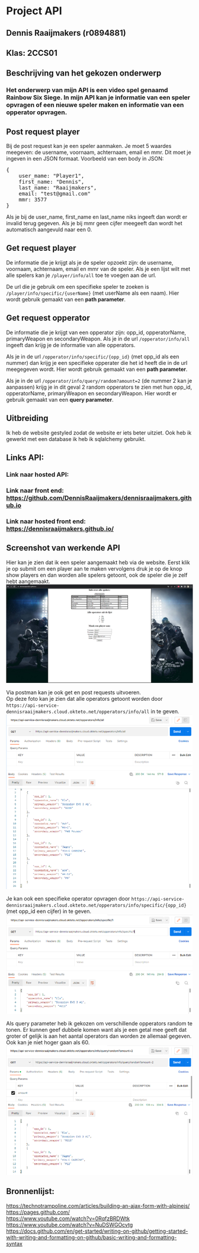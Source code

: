 # Project API
## Dennis Raaijmakers (r0894881)
## Klas: 2CCS01

## Beschrijving van het gekozen onderwerp
### Het onderwerp van mijn API is een video spel genaamd Rainbow Six Siege. In mijn API kan je informatie van een speler opvragen of een nieuwe speler maken en informatie van een opperator opvragen. <br />

## Post request player
Bij de post request kan je een speler aanmaken. Je moet 5 waardes meegeven: de username, voornaam, achternaam, email en mmr. Dit moet je ingeven in een JSON formaat.
Voorbeeld van een body in JSON:
<pre>
{
    user_mame: "Player1",
    first_name: "Dennis",
    last_name: "Raaijmakers",
    email: "test@gmail.com"
    mmr: 3577
}
</pre>
Als je bij de user_name, first_name en last_name niks ingeeft dan wordt er invalid terug gegeven. Als je bij mmr geen cijfer meegeeft dan wordt het automatisch aangevuld naar een 0.
## Get request player
De informatie die je krijgt als je de speler opzoekt zijn: de username, voornaam, achternaam, email en mmr van de speler. 
Als je een lijst wilt met alle spelers kan je `/player/info/all` toe te voegen aan de url.

De url die je gebruik om een specifieke speler te zoeken is `/player/info/specific/{userName}` (met userName als een naam). Hier wordt gebruik gemaakt van een **path parameter**.

## Get request opperator
De informatie die je krijgt van een opperator zijn: opp_id, opperatorName, primaryWeapon en secondaryWeapon.
Als je in de url `/opperator/info/all` ingeeft dan krijg je de informatie van alle opperators.

Als je in de url `/opperator/info/specific/{opp_id}` (met opp_id als een nummer) dan krijg je een specifieke opperater die het id heeft die in de url meegegeven wordt. Hier wordt gebruik gemaakt van een **path parameter**.

Als je in de url `/opperator/info/query/random?amount=2` (de nummer 2 kan je aanpassen) krijg je in dit geval 2 random opperators te zien met hun opp_id, opperatorName, primaryWeapon en secondaryWeapon. Hier wordt er gebruik gemaakt van een **query parameter**. <br />

## Uitbreiding
Ik heb de website gestyled zodat de website er iets beter uitziet.
Ook heb ik gewerkt met een database ik heb ik sqlalchemy gebruikt.<br />

## Links API:
### Link naar hosted API:
### Link naar front end: https://github.com/DennisRaaijmakers/dennisraaijmakers.github.io
### Link naar hosted front end: https://dennisraaijmakers.github.io/

## Screenshot van werkende API
Hier kan je zien dat ik een speler aangemaakt heb via de website. Eerst klik je op submit om een player aan te maken vervolgens druk je op de knop show players en dan worden alle spelers getoont, ook de speler die je zelf hebt aangemaakt.
![website post + werkende get request](images/post_request_website.PNG) <br />

Via postman kan je ook get en post requests uitvoeren. <br />
Op deze foto kan je zien dat alle operators getoont worden door `https://api-service-dennisraaijmakers.cloud.okteto.net/opperators/info/all` in te geven.
![postman all players](images/postman_all_operators.PNG) <br />

Je kan ook een specifieke operator opvragen door `https://api-service-dennisraaijmakers.cloud.okteto.net/opperators/info/specific/{opp_id}` (met opp_id een cijfer) in te geven.
![postman specific player](images/postman_specific_operators.PNG) <br />

Als query parameter heb ik gekozen om verschillende opperators random te tonen. Er kunnen geef dubbele komen want als je een getal mee geeft dat groter of gelijk is aan het aantal operators dan worden ze allemaal gegeven. Ook kan je niet hoger gaan als 60.
![postman random players](images/postman_random_operators.PNG) <br />

## Bronnenlijst: 
https://technotrampoline.com/articles/building-an-ajax-form-with-alpinejs/ <br />
https://pages.github.com/ <br />
https://www.youtube.com/watch?v=0RqfzBRDWtk <br />
https://www.youtube.com/watch?v=NuDSWGOcvtg <br />
https://docs.github.com/en/get-started/writing-on-github/getting-started-with-writing-and-formatting-on-github/basic-writing-and-formatting-syntax <br />